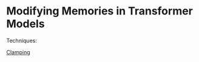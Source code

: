# Modifying Memories in Transformer Models

Techniques:

[Clamping](https://www.notion.so/Clamping-2e2f6208c50744b29c54b8b6edb64518)